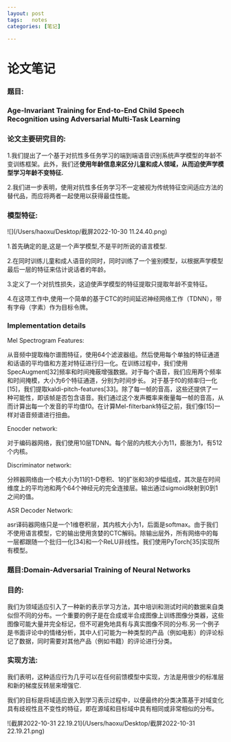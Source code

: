 ```yaml
---
layout: post
tags:   notes
categories: [笔记] 

---
```




#                           论文笔记

### 题目:

### Age-Invariant Training for End-to-End Child Speech Recognition using Adversarial Multi-Task Learning

### 论文主要研究目的:

1.我们提出了一个基于对抗性多任务学习的端到端语音识别系统声学模型的年龄不变训练框架。此外，我们还**使用年龄信息来区分儿童和成人领域，从而迫使声学模型学习年龄不变特征.**

2.我们进一步表明，使用对抗性多任务学习不一定被视为传统特征空间适应方法的替代品，而应将两者一起使用以获得最佳性能。





### 模型特征:



![](/Users/haoxu/Desktop/截屏2022-10-30 11.24.40.png)

1.首先确定的是,这是一个声学模型,不是平时所说的语言模型.

2.在同时训练儿童和成人语音的同时，同时训练了一个鉴别模型，以根据声学模型最后一层的特征来估计说话者的年龄。

3.定义了一个对抗性损失，这迫使声学模型的特征提取只提取年龄不变特征。

4.在这项工作中,使用一个简单的基于CTC的时间延迟神经网络工作（TDNN），带有字母（字素）作为目标令牌。



### Implementation details

Mel Spectrogram Features:

从音频中提取梅尔谱图特征，使用64个滤波器组。然后使用每个单独的特征通道和话语的平均值和方差对特征进行归一化。在训练过程中，我们使用SpecAugment[32]频率和时间掩蔽增强数据。对于每个语音，我们应用两个频率和时间掩模，大小为6个特征通道，分别为时间步长。
对于基于f0的频率归一化[15]，我们提取kaldi-pitch-features[33]。除了每一帧的音高，这些还提供了一种可能性，即该帧是否包含语音。我们通过这个发声概率来衡量每一帧的音高，从而计算出每一个发音的平均值f0。在计算Mel-filterbank特征之前，我们像[15]一样对语音频谱进行扭曲。



Enocder network:

对于编码器网络，我们使用10层TDNN。每个层的内核大小为11，膨胀为1，有512个内核。



Discriminator network:

分辨器网络由一个核大小为11的1-D卷积、1的扩张和3的步幅组成，其次是在时间维度上的平均池和两个64个神经元的完全连接层。输出通过sigmoid映射到0到1之间的值。

ASR Decoder Network:

asr译码器网络只是一个1维卷积层，其内核大小为1，后面是softmax。由于我们不使用语言模型，它的输出使用贪婪的CTC解码。除输出层外，所有网络中的每一层都跟随一个批归一化[34]和一个ReLU非线性。我们使用PyTorch[35]实现所有模型。









### 题目:Domain-Adversarial Training of Neural Networks

### 目的:

我们为领域适应引入了一种新的表示学习方法，其中培训和测试时间的数据来自类似但不同的分布。一个重要的例子是在合成或半合成图像上训练图像分类器，这些图像可能大量并完全标记，但不可避免地具有与真实图像不同的分布.另一个例子是书面评论中的情绪分析，其中人们可能为一种类型的产品（例如电影）的评论标记了数据，同时需要对其他产品（例如书籍）的评论进行分类。

### 实现方法:

我们表明，这种适应行为几乎可以在任何前馈模型中实现，方法是用很少的标准层和新的梯度反转层来增强它.

我们的目标是将域适应嵌入到学习表示过程中，以便最终的分类决策基于对域变化具有歧视性且不变性的特征，即在源域和目标域中具有相同或非常相似的分布。







![截屏2022-10-31 22.19.21](/Users/haoxu/Desktop/截屏2022-10-31 22.19.21.png)
